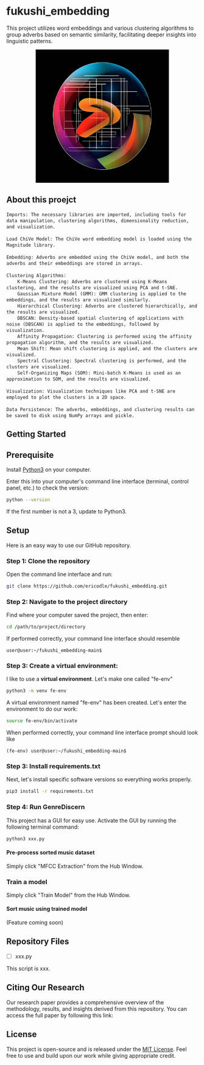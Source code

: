 # fukushi_embedding
This project utilizes word embeddings and various clustering algorithms to group adverbs based on semantic similarity, facilitating deeper insights into linguistic patterns.

<p align="center">
  <img src="img/adverb_logo.png" width="350" title="logo">
</p>

## About this proejct

    Imports: The necessary libraries are imported, including tools for data manipulation, clustering algorithms, dimensionality reduction, and visualization.

    Load ChiVe Model: The ChiVe word embedding model is loaded using the Magnitude library.

    Embedding: Adverbs are embedded using the ChiVe model, and both the adverbs and their embeddings are stored in arrays.

    Clustering Algorithms:
        K-Means Clustering: Adverbs are clustered using K-Means clustering, and the results are visualized using PCA and t-SNE.
        Gaussian Mixture Model (GMM): GMM clustering is applied to the embeddings, and the results are visualized similarly.
        Hierarchical Clustering: Adverbs are clustered hierarchically, and the results are visualized.
        DBSCAN: Density-based spatial clustering of applications with noise (DBSCAN) is applied to the embeddings, followed by visualization.
        Affinity Propagation: Clustering is performed using the affinity propagation algorithm, and the results are visualized.
        Mean Shift: Mean shift clustering is applied, and the clusters are visualized.
        Spectral Clustering: Spectral clustering is performed, and the clusters are visualized.
        Self-Organizing Maps (SOM): Mini-batch K-Means is used as an approximation to SOM, and the results are visualized.

    Visualization: Visualization techniques like PCA and t-SNE are employed to plot the clusters in a 2D space.

    Data Persistence: The adverbs, embeddings, and clustering results can be saved to disk using NumPy arrays and pickle.
    
## Getting Started

## Prerequisite

Install [Python3](https://www.python.org/downloads/) on your computer.

Enter this into your computer's command line interface (terminal, control panel, etc.) to check the version:

  ```sh
  python --version
  ```

If the first number is not a 3, update to Python3.

## Setup

Here is an easy way to use our GitHub repository.

### Step 1: Clone the repository


Open the command line interface and run:
  ```sh
  git clone https://github.com/ericodle/fukushi_embedding.git
  ```

### Step 2: Navigate to the project directory
Find where your computer saved the project, then enter:

  ```sh
  cd /path/to/project/directory
  ```

If performed correctly, your command line interface should resemble

```
user@user:~/fukushi_embedding-main$
```

### Step 3: Create a virtual environment: 
I like to use a **virtual environment**.
Let's make one called "fe-env"


```sh
python3 -m venv fe-env
```

A virtual environment named "fe-env" has been created. 
Let's enter the environment to do our work:


```sh
source fe-env/bin/activate
```

When performed correctly, your command line interface prompt should look like 

```
(fe-env) user@user:~/fukushi_embedding-main$
```

### Step 3: Install requirements.txt

Next, let's install specific software versions so everything works properly.

  ```sh
pip3 install -r requirements.txt
  ```

### Step 4: Run GenreDiscern

This project has a GUI for easy use.
Activate the GUI by running the following terminal command:

  ```sh
python3 xxx.py
  ```

#### Pre-process sorted music dataset

Simply click "MFCC Extraction" from the Hub Window.

### Train a model

Simply click "Train Model" from the Hub Window.

#### Sort music using trained model

(Feature coming soon)

## Repository Files

- [ ] xxx.py

This script is xxx.


## Citing Our Research

Our research paper provides a comprehensive overview of the methodology, results, and insights derived from this repository. You can access the full paper by following this link: []()

<!-- LICENSE -->

## License
This project is open-source and is released under the [MIT License](LICENSE). Feel free to use and build upon our work while giving appropriate credit.


